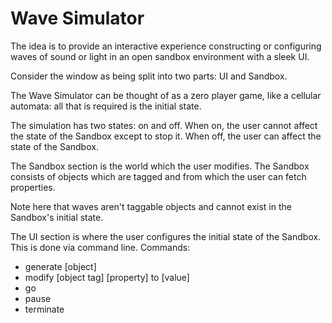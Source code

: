 Wave Simulator
=
The idea is to provide an interactive experience constructing
or configuring waves of sound or light in an open sandbox
environment with a sleek UI.

Consider the window as being split into two parts: UI and Sandbox.

The Wave Simulator can be thought of as a zero player game, like
a cellular automata: all that is required is the initial state.

The simulation has two states: on and off. When on, the user cannot
affect the state of the Sandbox except to stop it. When off, the user
can affect the state of the Sandbox.

The Sandbox section is the world which the user modifies. The Sandbox
consists of objects which are tagged and from which the user can
fetch properties.

Note here that waves aren't taggable objects and cannot
exist in the Sandbox's initial state.

The UI section is where the user configures the initial state of
the Sandbox. This is done via command line. Commands:
- generate [object]
- modify [object tag] [property] to [value]
- go
- pause
- terminate
